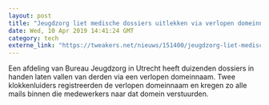 ```yaml
---
layout: post
title: "Jeugdzorg liet medische dossiers uitlekken via verlopen domeinnaam"
date: Wed, 10 Apr 2019 14:41:24 GMT
category: tech
externe_link: "https://tweakers.net/nieuws/151400/jeugdzorg-liet-medische-dossiers-uitlekken-via-verlopen-domeinnaam.html"
---
```


Een afdeling van Bureau Jeugdzorg in Utrecht heeft duizenden dossiers in handen laten vallen van derden via een verlopen domeinnaam. Twee klokkenluiders registreerden de verlopen domeinnaam en kregen zo alle mails binnen die medewerkers naar dat domein verstuurden.<img src="http://feeds.feedburner.com/~r/tweakers/mixed/~4/pLkN6UkwMnY" height="1" width="1" alt=""/>

